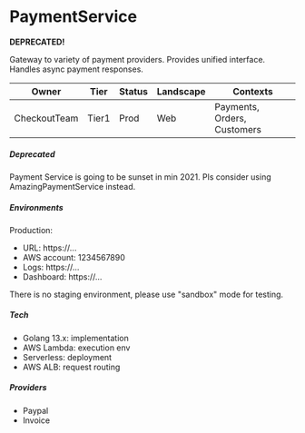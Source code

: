 # PaymentService

**DEPRECATED!**

Gateway to variety of payment providers. Provides unified interface.
Handles async payment responses.

Owner|Tier|Status|Landscape|Contexts
---|---|---|---|---
CheckoutTeam|Tier1|Prod|Web|Payments, Orders, Customers

##### Deprecated

Payment Service is going to be sunset in min 2021.
Pls consider using AmazingPaymentService instead. 

##### Environments

Production:

- URL: https://...
- AWS account: 1234567890
- Logs: https://...
- Dashboard: https://...

There is no staging environment, please use "sandbox" mode for testing. 

##### Tech

- Golang 13.x: implementation
- AWS Lambda: execution env 
- Serverless: deployment
- AWS ALB: request routing

##### Providers

- Paypal
- Invoice